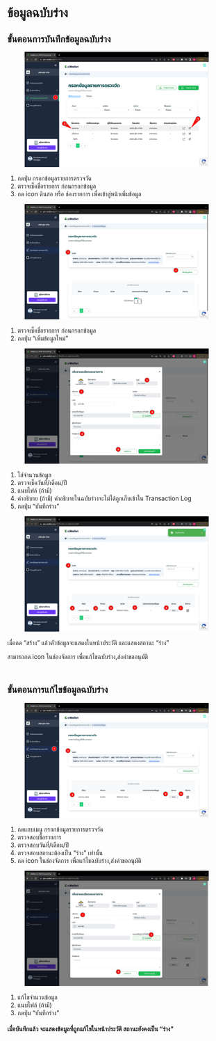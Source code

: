 # ข้อมูลฉบับร่าง

## **ขั้นตอนการบันทึกข้อมูลฉบับร่าง**

<figure><img src="../../.gitbook/assets/image (34).png" alt=""><figcaption></figcaption></figure>

1. กดปุ่ม กรอกข้อมูลรายการตรวจวัด
2. ตรวจเช็คชื่อรายการ ก่อนกรอกข้อมูล
3. กด icon ดินสอ หรือ ช่องรายการ เพื่อเข้าสู่หน้าเพิ่มข้อมูล



<figure><img src="../../.gitbook/assets/image (127).png" alt=""><figcaption></figcaption></figure>

1. ตรวจเช็คชื่อรายการ ก่อนกรอกข้อมูล
2. กดปุ่ม “เพิ่มข้อมูลใหม่”



<figure><img src="../../.gitbook/assets/image (105).png" alt=""><figcaption></figcaption></figure>

1. ใส่จำนวนข้อมูล
2. ตรวจเช็ควันที่/เดือน/ปี
3. แนบไฟล์ (ถ้ามี)
4. คำอธิบาย (ถ้ามี)  คำอธิบายในฉบับร่างจะไม่ได้ถูกเก็บเข้าใน Transaction Log
5. กดปุ่ม “บันทึกร่าง”



<figure><img src="../../.gitbook/assets/image (86).png" alt=""><figcaption></figcaption></figure>

เมื่อกด “สร้าง” แล้วตัวข้อมูลจะแสดงในหน้าประวัติ และแสดงสถานะ “ร่าง”

สามารถกด icon ในช่องจัดการ เพื่อแก้ไขฉบับร่าง,ส่งคำขออนุมัติ

\
**ขั้นตอนการแก้ไขข้อมูลฉบับร่าง**
---------------------------------

<figure><img src="../../.gitbook/assets/image (201).png" alt=""><figcaption></figcaption></figure>

1. กดแถบเมนู กรอกข้อมูลรายการตรวจวัด
2. ตรวจสอบชื่อรายการ
3. ตรวจสอบวันที่/เดือน/ปี
4. ตรวจสอบสถานะต้องเป็น “ร่าง” เท่านั้น
5. กด icon ในช่องจัดการ เพื่อแก้ไขฉบับร่าง,ส่งคำขออนุมัติ



<figure><img src="../../.gitbook/assets/image (211).png" alt=""><figcaption></figcaption></figure>

1. แก้ไขจำนวนข้อมูล
2. แนบไฟล์ (ถ้ามี)
3. กดปุ่ม “บันทึกร่าง”

#### เมื่อบันทึกแล้ว จะแสดงข้อมูลที่ถูกแก้ไขในหน้าประวัติ สถานะยังคงเป็น “ร่าง”
